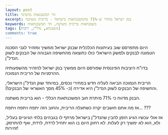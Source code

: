 ```yaml
---
layout: post
title: הר המשכנאות מתנדנד
excerpt: בנק ישראל מזהיר ש-71% מהמשכנתאות בישראל - בריבית משתנה
keywords: משכנתאות בריבית משתנה, הר המשכנתאות
tags: [משכנתא, נדל"ן, ריבית]
comments: true
---
```

היום מתפרסם שוב בעיתונות הכלכלית שבנק ישראל ממשיך ומזהיר לגבי הסכנה הטמונה לבנקים ולמשק הישראלי כולו כתוצאה מהחשיפה הגבוהה של הבנקים לשוק הנדל"ן.

בדו"ח היציבות הפיננסית שפורסם היום ממשיך בנק ישראל להזהיר מהשפעותיה ההרסניות של הריבית הנמוכה.

הריבית הנמוכה הביאה לעליה חדש במחירי נכסים, במיוחד שוק הנדל"ן הישראלי, והחשיפה של הבנקים לשוק הנדל"ן היא אדירה (כ- 45% מסך האשראי של הבנקים!).

הבנק מדווח כי 71% מיתרת חוב המשכנתאות הכללי - הוא בריבית משתנה.

אז מה אתם חושבים יקרה כשתעלה הריבית, והחוב הזה יתפח ויתפח ויתפח... ???

אז אולי עכשיו הגיע הזמן להבין שהנדל"ן בישראל מרחף לו בגבהים בלתי הגיוניים בעליל, ולא, הוא לא ימשיך רק לעלות. לא רחוק היום בו הוא יתחיל לרדת, לרדת, ואף להתרסק. זהירות!
